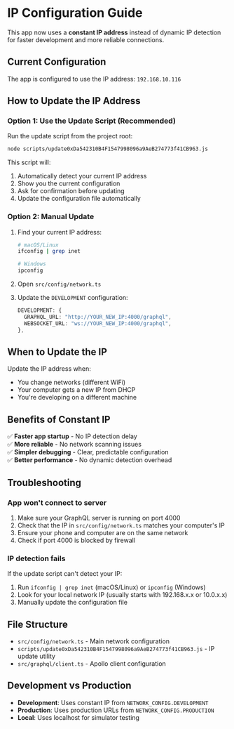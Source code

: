 # IP Configuration Guide

This app now uses a **constant IP address** instead of dynamic IP detection for faster development and more reliable connections.

## Current Configuration

The app is configured to use the IP address: `192.168.10.116`

## How to Update the IP Address

### Option 1: Use the Update Script (Recommended)

Run the update script from the project root:

```bash
node scripts/update0xDa542310B4F1547998096a9AeB274773f41CB963.js
```

This script will:

1. Automatically detect your current IP address
2. Show you the current configuration
3. Ask for confirmation before updating
4. Update the configuration file automatically

### Option 2: Manual Update

1. Find your current IP address:

   ```bash
   # macOS/Linux
   ifconfig | grep inet

   # Windows
   ipconfig
   ```

2. Open `src/config/network.ts`

3. Update the `DEVELOPMENT` configuration:
   ```typescript
   DEVELOPMENT: {
     GRAPHQL_URL: "http://YOUR_NEW_IP:4000/graphql",
     WEBSOCKET_URL: "ws://YOUR_NEW_IP:4000/graphql",
   },
   ```

## When to Update the IP

Update the IP address when:

- You change networks (different WiFi)
- Your computer gets a new IP from DHCP
- You're developing on a different machine

## Benefits of Constant IP

✅ **Faster app startup** - No IP detection delay  
✅ **More reliable** - No network scanning issues  
✅ **Simpler debugging** - Clear, predictable configuration  
✅ **Better performance** - No dynamic detection overhead

## Troubleshooting

### App won't connect to server

1. Make sure your GraphQL server is running on port 4000
2. Check that the IP in `src/config/network.ts` matches your computer's IP
3. Ensure your phone and computer are on the same network
4. Check if port 4000 is blocked by firewall

### IP detection fails

If the update script can't detect your IP:

1. Run `ifconfig | grep inet` (macOS/Linux) or `ipconfig` (Windows)
2. Look for your local network IP (usually starts with 192.168.x.x or 10.0.x.x)
3. Manually update the configuration file

## File Structure

- `src/config/network.ts` - Main network configuration
- `scripts/update0xDa542310B4F1547998096a9AeB274773f41CB963.js` - IP update utility
- `src/graphql/client.ts` - Apollo client configuration

## Development vs Production

- **Development**: Uses constant IP from `NETWORK_CONFIG.DEVELOPMENT`
- **Production**: Uses production URLs from `NETWORK_CONFIG.PRODUCTION`
- **Local**: Uses localhost for simulator testing
